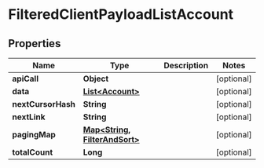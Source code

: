 

# FilteredClientPayloadListAccount


## Properties

Name | Type | Description | Notes
------------ | ------------- | ------------- | -------------
**apiCall** | **Object** |  |  [optional]
**data** | [**List&lt;Account&gt;**](Account.md) |  |  [optional]
**nextCursorHash** | **String** |  |  [optional]
**nextLink** | **String** |  |  [optional]
**pagingMap** | [**Map&lt;String, FilterAndSort&gt;**](FilterAndSort.md) |  |  [optional]
**totalCount** | **Long** |  |  [optional]



